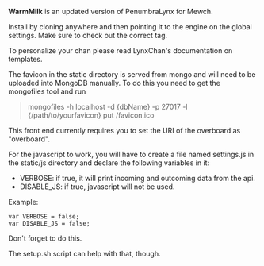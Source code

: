 **WarmMilk** is an updated version of PenumbraLynx for Mewch.

Install by cloning anywhere and then pointing it to the engine on the global settings. Make sure to check out the correct tag.

To personalize your chan please read LynxChan's documentation on templates.

The favicon in the static directory is served from mongo and will need to be uploaded into MongoDB manually. To do this you need to get the 
mongofiles tool and run

> mongofiles -h localhost -d {dbName} -p 27017 -l {/path/to/yourfavicon} put /favicon.ico


This front end currently requires you to set the URI of the overboard as "overboard".

For the javascript to work, you will have to create a file named settings.js in the static/js directory and declare the following variables in it:
* VERBOSE: if true, it will print incoming and outcoming data from the api.
* DISABLE_JS: if true, javascript will not be used.

Example:
```
var VERBOSE = false;
var DISABLE_JS = false;
```
Don't forget to do this.

The setup.sh script can help with that, though.
